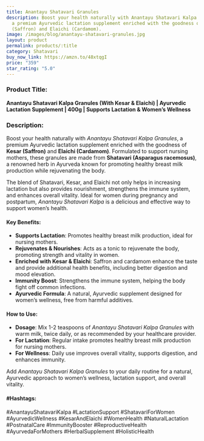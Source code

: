 ```yaml
---
title: Anantayu Shatavari Granules
description: Boost your health naturally with Anantayu Shatavari Kalpa Granules,
  a premium Ayurvedic lactation supplement enriched with the goodness of Kesar
  (Saffron) and Elaichi (Cardamom).
image: /images/blog/anantayu-shatavari-granules.jpg
layout: product
permalink: products/:title
category: Shatavari
buy_now_link: https://amzn.to/48xtqgI
price: "359"
star_rating: "5.0"
---
```

### Product Title:
**Anantayu Shatavari Kalpa Granules (With Kesar & Elaichi) | Ayurvedic Lactation Supplement | 400g | Supports Lactation & Women’s Wellness**

### Description:
Boost your health naturally with *Anantayu Shatavari Kalpa Granules*, a premium Ayurvedic lactation supplement enriched with the goodness of **Kesar (Saffron)** and **Elaichi (Cardamom)**. Formulated to support nursing mothers, these granules are made from **Shatavari (Asparagus racemosus)**, a renowned herb in Ayurveda known for promoting healthy breast milk production while rejuvenating the body. 

The blend of Shatavari, Kesar, and Elaichi not only helps in increasing lactation but also provides nourishment, strengthens the immune system, and enhances overall vitality. Ideal for women during pregnancy and postpartum, *Anantayu Shatavari Kalpa* is a delicious and effective way to support women’s health.

#### Key Benefits:
- **Supports Lactation**: Promotes healthy breast milk production, ideal for nursing mothers.
- **Rejuvenates & Nourishes**: Acts as a tonic to rejuvenate the body, promoting strength and vitality in women.
- **Enriched with Kesar & Elaichi**: Saffron and cardamom enhance the taste and provide additional health benefits, including better digestion and mood elevation.
- **Immunity Boost**: Strengthens the immune system, helping the body fight off common infections.
- **Ayurvedic Formula**: A natural, Ayurvedic supplement designed for women’s wellness, free from harmful additives.

#### How to Use:
- **Dosage**: Mix 1-2 teaspoons of *Anantayu Shatavari Kalpa Granules* with warm milk, twice daily, or as recommended by your healthcare provider.
- **For Lactation**: Regular intake promotes healthy breast milk production for nursing mothers.
- **For Wellness**: Daily use improves overall vitality, supports digestion, and enhances immunity.

Add *Anantayu Shatavari Kalpa Granules* to your daily routine for a natural, Ayurvedic approach to women’s wellness, lactation support, and overall vitality.

#### #Hashtags:
#AnantayuShatavariKalpa #LactationSupport #ShatavariForWomen #AyurvedicWellness #KesarAndElaichi #WomenHealth #NaturalLactation #PostnatalCare #ImmunityBooster #ReproductiveHealth #AyurvedaForMothers #HerbalSupplement #HolisticHealth
